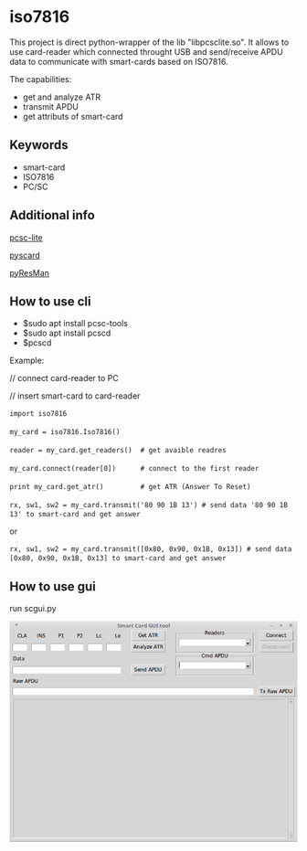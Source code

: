 # iso7816

This project is direct python-wrapper of the lib "libpcsclite.so". It allows to use card-reader which connected throught USB and send/receive APDU data to communicate with smart-cards based on ISO7816.

The capabilities:
* get and analyze ATR
* transmit APDU
* get attributs of smart-card


## Keywords
* smart-card
* ISO7816
* PC/SC

## Additional info
[pcsc-lite](https://pcsclite.apdu.fr/api/index.html)

[pyscard](https://github.com/LudovicRousseau/pyscard)

[pyResMan](https://github.com/JavaCardOS/pyResMan)

## How to use cli
* $sudo apt install pcsc-tools
* $sudo apt install pcscd
* $pcscd

Example:

// connect card-reader to PC

// insert smart-card to card-reader

    import iso7816

    my_card = iso7816.Iso7816()

    reader = my_card.get_readers()  # get avaible readres

    my_card.connect(reader[0])      # connect to the first reader

    print my_card.get_atr()         # get ATR (Answer To Reset)

    rx, sw1, sw2 = my_card.transmit('80 90 1B 13') # send data '80 90 1B 13' to smart-card and get answer

or

    rx, sw1, sw2 = my_card.transmit([0x80, 0x90, 0x1B, 0x13]) # send data [0x80, 0x90, 0x1B, 0x13] to smart-card and get answer

## How to use gui

run scgui.py

![](gui.png)


